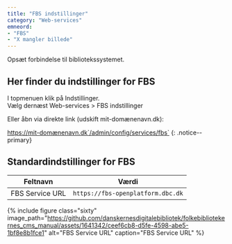 ```yaml
---
title: "FBS indstillinger"
category: "Web-services"
emneord: 
- "FBS"
- "X mangler billede"
---
```


Opsæt forbindelse til bibliotekssystemet.

## Her finder du indstillinger for FBS
I topmenuen klik på Indstillinger. \
Vælg dernæst Web-services > FBS indstillinger

Eller åbn via direkte link (udskift mit-domænenavn.dk):

https://mit-domænenavn.dk`/admin/config/services/fbs`
{: .notice--primary}

## Standardindstillinger for FBS

|Feltnavn|Værdi|
|---|---|
|FBS Service URL|`https://fbs-openplatform.dbc.dk`|

{% include figure class="sixty" image_path="https://github.com/danskernesdigitalebibliotek/folkebibliotekernes_cms_manual/assets/1641342/ceef6cb8-d5fe-4598-abe5-1bf8e8b1fce1" alt="FBS Service URL" caption="FBS Service URL" %} 